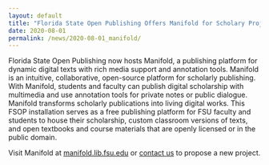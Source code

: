 ```yaml
---
layout: default
title: "Florida State Open Publishing Offers Manifold for Scholary Projects"
date: 2020-08-01
permalink: /news/2020-08-01_manifold/
---
```


Florida State Open Publishing now hosts Manifold, a publishing platform for dynamic digital texts with rich media support and annotation tools. Manifold is an intuitive, collaborative, open-source platform for scholarly publishing. With Manifold, students and faculty can publish digital scholarship with multimedia and use annotation tools for private notes or public dialogue. Manifold transforms scholarly publications into living digital works. This FSOP installation serves as a free publishing platform for FSU faculty and students to house their scholarship, custom classroom versions of texts, and open textbooks and course materials that are openly licensed or in the public domain.

Visit Manifold at [manifold.lib.fsu.edu](https://manifold.lib.fsu.edu/) or [contact us](https://www.lib.fsu.edu/DRS/form/contact-us "DRS Proposal Form") to propose a new project.
